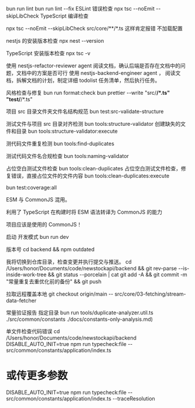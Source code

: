 bun run lint
bun run lint --fix   ESLint 错误检查
npx tsc --noEmit --skipLibCheck  TypeScript 编译检查

npx tsc --noEmit --skipLibCheck src/core/**/*.ts  这样肯定报错 不加载配置




nestjs 的安装版本检查
npx nest --version

TypeScript 安装版本检查
npx tsc -v

使用 nestjs-refactor-reviewer agent 阅读文档​，确认后端是否存在文档中的问题，文档中的方案是否可行
使用 nestjs-backend-engineer agent ， 阅读文档，拆解文档的计划，制定详细 todolist 任务清单，然后执行任务。

风格检查与修复
 bun run format:check
 bun prettier --write "src/**/*.ts" "test/**/*.ts"

项目 src 目录文件夹文件名结构规范
bun test:src-validate-structure

测试文件与项目 src 目录对齐检测
bun tools:structure-validator
创建缺失的文件和目录
bun tools:structure-validator:execute

测代码文件重复检测
bun tools:find-duplicates

测试代码文件名合规检查
bun tools:naming-validator

占位空白测试文件检查
bun tools:clean-duplicates
占位空白测试文件检查，修复错误，直接占位文件的文件内容
bun tools:clean-duplicates:execute

bun test:coverage:all

 ESM 与 CommonJS  混用。

 利用了 TypeScript 在构建时将 ESM 语法转译为 CommonJS 的能力

 项目应该是使用的 CommonJS！

 启动 开发模式
 bun run dev

版本号
cd backend && npm outdated


我将切换到仓库目录，检查变更并执行提交与推送。
cd /Users/honor/Documents/code/newstockapi/backend && git rev-parse --is-inside-work-tree && git status --porcelain | cat
git add -A && git commit -m "常量重复去重优化前的备份" && git push

拉取远程覆盖本地
git checkout origin/main -- src/core/03-fetching/stream-data-fetcher



常量验证报告 指定目录
bun run tools/duplicate-analyzer.util.ts ./src/common/constants ./docs/constants-only-analysis.md)


单文件检查代码错误
cd /Users/honor/Documents/code/newstockapi/backend
DISABLE_AUTO_INIT=true npm run typecheck:file -- src/common/constants/application/index.ts
# 或传更多参数
DISABLE_AUTO_INIT=true npm run typecheck:file -- src/common/constants/application/index.ts --traceResolution